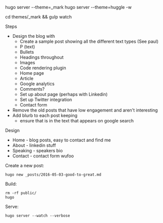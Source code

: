 hugo server --theme=_mark
hugo server --theme=huggle -w

cd themes/_mark && gulp watch

Steps

- Design the blog with
  - Create a sample post showing all the different text types (See paul)
  - P (text)
  - Bullets
  - Headings throughout
  - Images
  - Code rendering plugin
  - Home page
  - Article
  - Google analytics
  - Comments?
  - Set up about page (perhaps with Linkedin)
  - Set up Twitter integration
  - Contact form
- Remove the old posts that have low engagement and aren't interesting
- Add blurb to each post keeping
  - ensure that is in the text that appears on google search

Design

* Home - blog posts, easy to contact and find me
* About - linkedin stuff
* Speaking - speakers bio
* Contact - contact form wufoo

Create a new post:

    hugo new _posts/2016-05-03-good-to-great.md

Build:
    
    rm -rf public/
    hugo
    
Serve:

    hugo server --watch --verbose